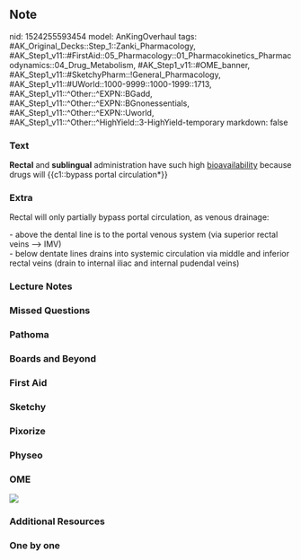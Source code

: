 ## Note
nid: 1524255593454
model: AnKingOverhaul
tags: #AK_Original_Decks::Step_1::Zanki_Pharmacology, #AK_Step1_v11::#FirstAid::05_Pharmacology::01_Pharmacokinetics_Pharmacodynamics::04_Drug_Metabolism, #AK_Step1_v11::#OME_banner, #AK_Step1_v11::#SketchyPharm::!General_Pharmacology, #AK_Step1_v11::#UWorld::1000-9999::1000-1999::1713, #AK_Step1_v11::^Other::^EXPN::BGadd, #AK_Step1_v11::^Other::^EXPN::BGnonessentials, #AK_Step1_v11::^Other::^EXPN::Uworld, #AK_Step1_v11::^Other::^HighYield::3-HighYield-temporary
markdown: false

### Text
<b>Rectal</b> and <b>sublingual</b> administration have such high
<u>bioavailability</u> because drugs will {{c1::bypass portal
circulation*}}

### Extra
Rectal will only partially bypass portal circulation, as venous
drainage:
<div>
  - above the dental line is to the portal venous system (via
  superior rectal veins --> IMV)
</div>
<div>
  - below dentate lines drains into systemic circulation via middle
  and inferior rectal veins (drain to internal iliac and internal
  pudendal veins)
</div>

### Lecture Notes


### Missed Questions


### Pathoma


### Boards and Beyond


### First Aid


### Sketchy


### Pixorize


### Physeo


### OME
<div class="ome-widget">
  <a href="https://onlinemeded.org?ref=anki"><img src=
  "_OME_AnkiFlashcards_General_4.png"></a>
</div>

### Additional Resources


### One by one

